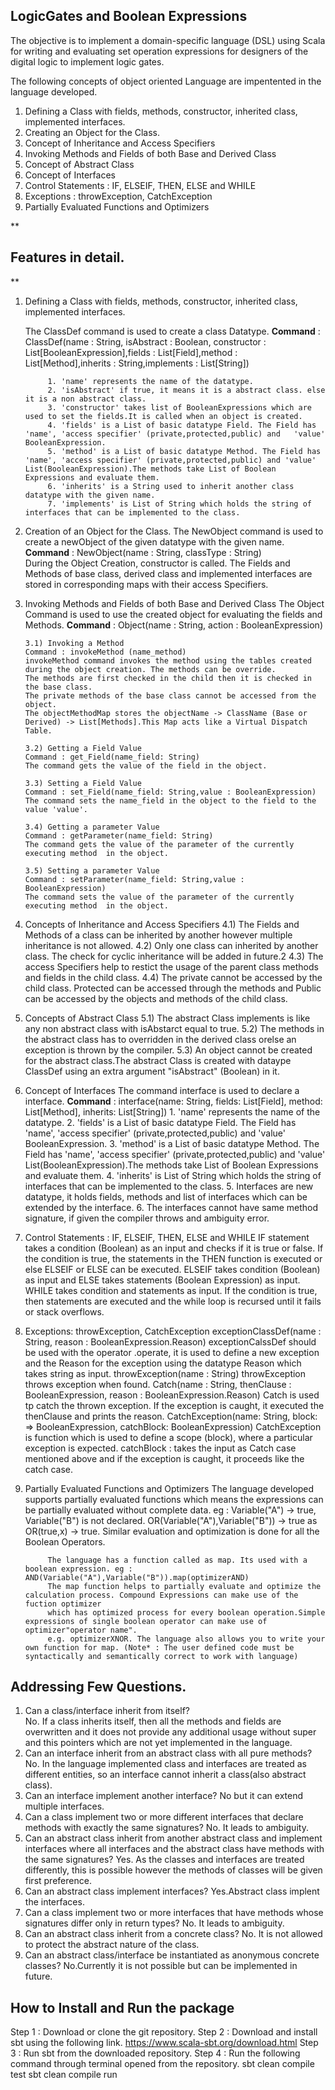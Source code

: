 ## **LogicGates and Boolean Expressions**

 
The objective is to implement a domain-specific language (DSL) using Scala for writing and evaluating set operation expressions for designers of the digital logic to implement logic gates.

The following concepts of object oriented Language are impentented in the language developed.

 1. Defining a Class with fields, methods, constructor, inherited class, implemented interfaces.
 2. Creating an Object for the Class.
 3. Concept of Inheritance and Access Specifiers
 4. Invoking Methods and Fields of both Base and Derived Class
 5. Concept of Abstract Class
 6. Concept of Interfaces
 7. Control Statements : IF, ELSEIF, THEN, ELSE and WHILE
 8. Exceptions : throwException, CatchException 
 9. Partially Evaluated Functions and Optimizers


**

## Features in detail.

**

 1. Defining a Class with fields, methods, constructor, inherited class, implemented interfaces.

	

	The ClassDef command is used to create a class Datatype. 
		    	**Command** : ClassDef(name : String, isAbstract : Boolean,
	    constructor : List[BooleanExpression],fields : List[Field],method :
	    List[Method],inherits : String,implements : List[String])

	  

			 1. 'name' represents the name of the datatype.
			 2. 'isAbstract' if true, it means it is a abstract class. else it is a non abstract class.
			 3. 'constructor' takes list of BooleanExpressions which are used to set the fields.It is called when an object is created.
			 4. 'fields' is a List of basic datatype Field. The Field has 'name', 'access specifier' (private,protected,public) and   'value' BooleanExpression.
			 5. 'method' is a List of basic datatype Method. The Field has 'name', 'access specifier' (private,protected,public) and 'value' List(BooleanExpression).The methods take List of Boolean Expressions and evaluate them.
			 6. 'inherits' is a String used to inherit another class datatype with the given name.
			 7. 'implements' is List of String which holds the string of interfaces that can be implemented to the class.	
 2.  Creation of an Object for the Class.
 The NewObject command is used to create a newObject of the given datatype with the given name.
	**Command** : NewObject(name : String, classType : String)        
        During the Object Creation, constructor is called. The Fields and Methods of base class, derived class and implemented interfaces are stored in corresponding maps with their access Specifiers.
 3. Invoking Methods and Fields of both Base and Derived Class
		 The Object Command is used to use the created object for evaluating the fields and Methods.
		**Command** : Object(name : String, action : BooleanExpression)
       
        3.1) Invoking a Method
        Command : invokeMethod (name_method)
        invokeMethod command invokes the method using the tables created during the object creation. The methods can be override.
        The methods are first checked in the child then it is checked in the base class.
        The private methods of the base class cannot be accessed from the object.
        The objectMethodMap stores the objectName -> ClassName (Base or Derived) -> List[Methods].This Map acts like a Virtual Dispatch Table.
        
        3.2) Getting a Field Value
        Command : get_Field(name_field: String)
        The command gets the value of the field in the object.

        3.3) Setting a Field Value
        Command : set_Field(name_field: String,value : BooleanExpression)
        The command sets the name_field in the object to the field to the value 'value'.
        
        3.4) Getting a parameter Value
        Command : getParameter(name_field: String)
        The command gets the value of the parameter of the currently executing method  in the object.
        
        3.5) Setting a parameter Value
        Command : setParameter(name_field: String,value : BooleanExpression)
        The command sets the value of the parameter of the currently executing method  in the object.
        
 4. Concepts of Inheritance and Access Specifiers 
			4.1) The Fields and Methods of a class can be inherited by another however multiple inheritance is not allowed.
			4.2) Only one class can inherited by another class. The check for cyclic inheritance will be added in future.2
			4.3) The access Specifiers help to restict the usage of the parent class methods and fields in the child class.
			4.4) The private cannot be accessed by the child class. Protected can be accessed through the methods and Public can be accessed by the objects and methods of the child class.	
 5. Concepts of Abstract Class 
 5.1) The abstract Class implements is like any non abstract class with isAbstarct equal to true.
5.2) The methods in the abstract class has to overridden in the derived class orelse an exception is thrown by the compiler.
5.3) An object cannot be created for the abstract class.The abstract Class is created with dataype ClassDef using an extra argument "isAbstract" (Boolean) in it.
 6. Concept of Interfaces
 The command interface is used to declare a interface.
 **Command** : interface(name: String, fields: List[Field], method: List[Method], inherits: List[String])
			 1. 'name' represents the name of the datatype.
			 2. 'fields' is a List of basic datatype Field. The Field has 'name', 'access specifier' (private,protected,public) and   'value' BooleanExpression.
			 3. 'method' is a List of basic datatype Method. The Field has 'name', 'access specifier' (private,protected,public) and 'value' List(BooleanExpression).The methods take List of Boolean Expressions and evaluate them.
			 4.  'inherits' is List of String which holds the string of interfaces that can be implemented to the class.
			 5. Interfaces are new datatype, it holds fields, methods and list of interfaces which can be extended by the interface.
			 6. The interfaces cannot have same method signature, if given the compiler throws and ambiguity error.
7.  Control Statements : IF, ELSEIF, THEN, ELSE and WHILE
			IF statement takes a condition (Boolean) as an input and checks if it is true or false. If the condition is true, the statements in the THEN function is executed or else ELSEIF or ELSE can be executed. ELSEIF takes condition (Boolean) as input and ELSE takes statements (Boolean Expression) as input.
			WHILE takes condition and statements as input. If the condition is true, then statements are executed and the while loop is recursed until it fails or stack overflows.	 
8. Exceptions:  throwException, CatchException
		exceptionClassDef(name : String, reason : BooleanExpression.Reason)
				exceptionCalssDef should be used with the operator .operate, it is used to define a new exception and the Reason for the exception using the datatype Reason which takes string as input.
		throwException(name : String)
				throwException throws exception when found.
		Catch(name : String, thenClause : BooleanExpression, reason : BooleanExpression.Reason)
				Catch is used tp catch the thrown exception. If the exception is caught, it executed the thenClause and prints the reason.
		CatchException(name: String, block: => BooleanExpression, catchBlock: BooleanExpression)
				CatchException is function which is used to define a scope (block), where a particular exception is expected. catchBlock :  takes the input as Catch case mentioned above and if the exception is caught, it proceeds like the catch case.
9. Partially Evaluated Functions and Optimizers
			The language developed supports partially evaluated functions which means the expressions can be partially evaluated without complete data. 
			eg : Variable("A") -> true, Variable("B") is not declared.
			OR(Variable("A"),Variable("B"))  ->  true as OR(true,x) -> true.
			Similar evaluation and optimization is done for all the Boolean Operators.

			The language has a function called as map. Its used with a boolean expression. eg : AND(Variable("A"),Variable("B")).map(optimizerAND)
			The map function helps to partially evaluate and optimize the calculation process. Compound Expressions can make use of the fuction optimizer
			which has optimized process for every boolean operation.Simple expressions of single boolean operator can make use of optimizer"operator name".
			e.g. optimizerXNOR. The language also allows you to write your own function for map. (Note* : The user defined code must be syntactically and semantically correct to work with language)
## Addressing Few Questions.

 1. Can a class/interface inherit from itself? 	
	 No. If a class inherits itself, then all the methods and fields are overwritten and it does     not provide any additional usage without super and this pointers which are not yet implemented in the language.
 2. Can an interface inherit from an abstract class with all pure methods? 
	 No. In the language implemented class and interfaces are treated as different
    entities, so an interface cannot inherit a class(also abstract
    class).
3. Can an interface implement another interface? 
	No but it can extend multiple interfaces. 
4. Can a class implement two or more different interfaces that declare methods with exactly the same signatures? 
	No. It leads to ambiguity. 
5. Can an abstract class inherit from another abstract class and implement interfaces where all interfaces and the abstract class have methods with the same
    signatures? 
    Yes. As the classes and interfaces are treated differently, this is possible however the methods of classes will be given first preference.
 6. Can an abstract class implement interfaces?
    Yes.Abstract class implent the interfaces.
  7. Can a class implement two or more interfaces that have methods whose signatures differ only in return types? 
	  No. It leads to ambiguity.
8.  Can an abstract class inherit from a concrete class? 
	No. It is not allowed to protect the abstract nature of the class.
9. Can an abstract class/interface be instantiated as anonymous concrete classes? No.Currently it is not possible but can be implemented in future.

## How to Install and Run the package

Step 1 : Download or clone the git repository.
Step 2 : Download and install  sbt using the following link.   https://www.scala-sbt.org/download.html
Step 3 : Run sbt from the downloaded repository.
Step 4 : Run the following command through terminal opened from the repository.
        sbt clean compile test
        sbt clean compile run
